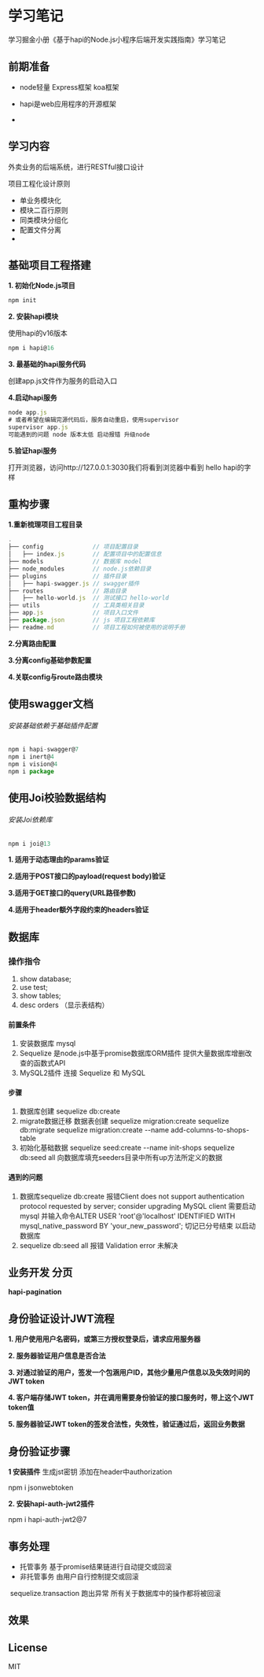 # 学习笔记

学习掘金小册《基于hapi的Node.js小程序后端开发实践指南》学习笔记

## 前期准备

* node轻量 Express框架 koa框架

* hapi是web应用程序的开源框架
* 

## 学习内容

外卖业务的后端系统，进行RESTful接口设计

项目工程化设计原则

* 单业务模块化
* 模块二百行原则
* 同类模块分组化
* 配置文件分离
* 

## 基础项目工程搭建

**1. 初始化Node.js项目**

```js
npm init
```

**2. 安装hapi模块**

使用hapi的v16版本

```js
npm i hapi@16
```

**3. 最基础的hapi服务代码**

创建app.js文件作为服务的启动入口

**4.启动hapi服务**

```js
node app.js
# 或者希望在编辑完源代码后，服务自动重启，使用supervisor
supervisor app.js
可能遇到的问题 node 版本太低 启动报错 升级node
```

**5.验证hapi服务**

打开浏览器，访问http://127.0.0.1:3030我们将看到浏览器中看到 hello hapi的字样

## 重构步骤

**1.重新梳理项目工程目录**

```js
.
├── config              // 项目配置目录
│   ├── index.js        // 配置项目中的配置信息
├── models              // 数据库 model
├── node_modules        // node.js依赖目录
├── plugins             // 插件目录
│   ├── hapi-swagger.js // swagger插件
├── routes              // 路由目录
│   ├── hello-world.js  // 测试接口 hello-world
├── utils               // 工具类相关目录
├── app.js              // 项目入口文件
├── package.json        // js 项目工程依赖库
├── readme.md           // 项目工程如何被使用的说明手册
```

**2.分离路由配置**

**3.分离config基础参数配置**

**4.关联config与route路由模块**



## 使用swagger文档

###### 安装基础依赖于基础插件配置

```js
npm i hapi-swagger@7
npm i inert@4
npm i vision@4
npm i package
```

## 使用Joi校验数据结构

###### 安装Joi依赖库

```js
npm i joi@13
```

**1. 适用于动态理由的params验证**

**2.适用于POST接口的payload(request body)验证**

**3.适用于GET接口的query(URL路径参数)**

**4.适用于header额外字段约束的headers验证**

## 数据库

### 操作指令

1. show database;
2. use test;
3. show tables;
4. desc orders （显示表结构）

#### 前置条件

1. 安装数据库 mysql
2. Sequelize 是node.js中基于promise数据库ORM插件 提供大量数据库增删改查的函数式API
3. MySQL2插件 连接 Sequelize 和 MySQL

#### 步骤

1. 数据库创建 sequelize db:create
2. migrate数据迁移 数据表创建 sequelize migration:create  sequelize db:migrate  sequelize migration:create --name add-columns-to-shops-table
3. 初始化基础数据 sequelize seed:create --name init-shops sequelize db:seed all 向数据库填充seeders目录中所有up方法所定义的数据

#### 遇到的问题

1. 数据库sequelize db:create 报错Client does not support authentication protocol requested by server; consider upgrading MySQL client 需要启动mysql 并输入命令ALTER USER 'root'@'localhost' IDENTIFIED WITH mysql_native_password BY 'your_new_password'; 切记已分号结束 以启动数据库
2. sequelize db:seed all 报错  Validation error 未解决

## 业务开发 分页

**hapi-pagination**

## 身份验证设计JWT流程

**1. 用户使用用户名密码，或第三方授权登录后，请求应用服务器**

**2. 服务器验证用户信息是否合法**

**3. 对通过验证的用户，签发一个包涵用户ID，其他少量用户信息以及失效时间的JWT token**

**4. 客户端存储JWT token，并在调用需要身份验证的接口服务时，带上这个JWT token值**

**5. 服务器验证JWT token的签发合法性，失效性，验证通过后，返回业务数据**

## 身份验证步骤

**1 安装插件** 生成jst密钥 添加在header中authorization

npm i jsonwebtoken

**2. 安装hapi-auth-jwt2插件**

npm i hapi-auth-jwt2@7

## 事务处理

* 托管事务 基于promise结果链进行自动提交或回滚
* 非托管事务 由用户自行控制提交或回滚

​      sequelize.transaction 跑出异常 所有关于数据库中的操作都将被回滚                                                                                                                                                                                                                                                                                                                                                                                                                                                                                                                                                                                                                                                                                                                                                                                                                                                                                                                                                                                                                                                                                                                                 

## 效果

## License

MIT



